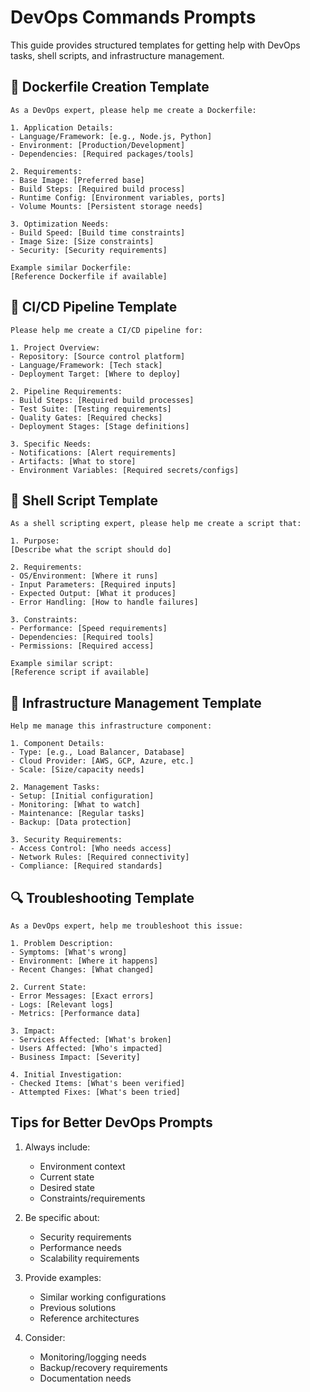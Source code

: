 # DevOps Commands Prompts

This guide provides structured templates for getting help with DevOps tasks, shell scripts, and infrastructure management.

## 🐳 Dockerfile Creation Template

```
As a DevOps expert, please help me create a Dockerfile:

1. Application Details:
- Language/Framework: [e.g., Node.js, Python]
- Environment: [Production/Development]
- Dependencies: [Required packages/tools]

2. Requirements:
- Base Image: [Preferred base]
- Build Steps: [Required build process]
- Runtime Config: [Environment variables, ports]
- Volume Mounts: [Persistent storage needs]

3. Optimization Needs:
- Build Speed: [Build time constraints]
- Image Size: [Size constraints]
- Security: [Security requirements]

Example similar Dockerfile:
[Reference Dockerfile if available]
```

## 🚀 CI/CD Pipeline Template

```
Please help me create a CI/CD pipeline for:

1. Project Overview:
- Repository: [Source control platform]
- Language/Framework: [Tech stack]
- Deployment Target: [Where to deploy]

2. Pipeline Requirements:
- Build Steps: [Required build processes]
- Test Suite: [Testing requirements]
- Quality Gates: [Required checks]
- Deployment Stages: [Stage definitions]

3. Specific Needs:
- Notifications: [Alert requirements]
- Artifacts: [What to store]
- Environment Variables: [Required secrets/configs]
```

## 📜 Shell Script Template

```
As a shell scripting expert, please help me create a script that:

1. Purpose:
[Describe what the script should do]

2. Requirements:
- OS/Environment: [Where it runs]
- Input Parameters: [Required inputs]
- Expected Output: [What it produces]
- Error Handling: [How to handle failures]

3. Constraints:
- Performance: [Speed requirements]
- Dependencies: [Required tools]
- Permissions: [Required access]

Example similar script:
[Reference script if available]
```

## 🔧 Infrastructure Management Template

```
Help me manage this infrastructure component:

1. Component Details:
- Type: [e.g., Load Balancer, Database]
- Cloud Provider: [AWS, GCP, Azure, etc.]
- Scale: [Size/capacity needs]

2. Management Tasks:
- Setup: [Initial configuration]
- Monitoring: [What to watch]
- Maintenance: [Regular tasks]
- Backup: [Data protection]

3. Security Requirements:
- Access Control: [Who needs access]
- Network Rules: [Required connectivity]
- Compliance: [Required standards]
```

## 🔍 Troubleshooting Template

```
As a DevOps expert, help me troubleshoot this issue:

1. Problem Description:
- Symptoms: [What's wrong]
- Environment: [Where it happens]
- Recent Changes: [What changed]

2. Current State:
- Error Messages: [Exact errors]
- Logs: [Relevant logs]
- Metrics: [Performance data]

3. Impact:
- Services Affected: [What's broken]
- Users Affected: [Who's impacted]
- Business Impact: [Severity]

4. Initial Investigation:
- Checked Items: [What's been verified]
- Attempted Fixes: [What's been tried]
```

## Tips for Better DevOps Prompts

1. Always include:
   - Environment context
   - Current state
   - Desired state
   - Constraints/requirements

2. Be specific about:
   - Security requirements
   - Performance needs
   - Scalability requirements

3. Provide examples:
   - Similar working configurations
   - Previous solutions
   - Reference architectures

4. Consider:
   - Monitoring/logging needs
   - Backup/recovery requirements
   - Documentation needs